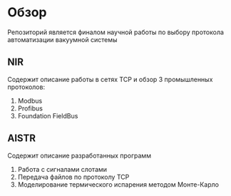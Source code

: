 # Обзор
Репозиторий является финалом научной работы по выбору протокола автоматизации вакуумной системы
## NIR
Содержит описание работы в сетях TCP и обзор 3 промышленных протоколов:
1. Modbus
2. Profibus
3. Foundation FieldBus

## AISTR
Содержит описание разработанных программ
1. Работа с сигналами слотами
2. Передача файлов по протоколу TCP
3. Моделирование термического испарения методом Монте-Карло
